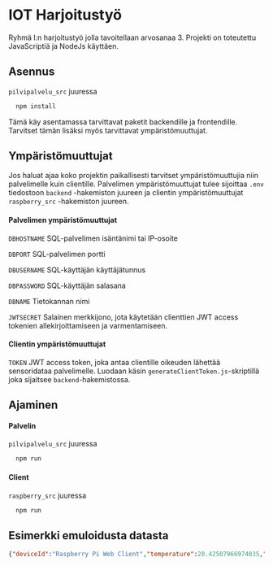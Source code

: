 
# IOT Harjoitustyö

Ryhmä I:n harjoitustyö jolla tavoitellaan arvosanaa 3. Projekti on toteutettu JavaScriptiä ja NodeJs käyttäen.


## Asennus

`pilvipalvelu_src` juuressa

```bash
  npm install
```
Tämä käy asentamassa tarvittavat paketit backendille ja frontendille. Tarvitset tämän lisäksi myös tarvittavat ympäristömuuttujat.

## Ympäristömuuttujat

Jos haluat ajaa koko projektin paikallisesti tarvitset ympäristömuuttujia niin palvelimelle kuin clientille. Palvelimen ympäristömuuttujat tulee sijoittaa `.env` tiedostoon `backend` -hakemiston juureen ja clientin ympäristömuuttujat `raspberry_src` -hakemiston juureen.

#### Palvelimen ympäristömuuttujat

`DBHOSTNAME` SQL-palvelimen isäntänimi tai IP-osoite

`DBPORT` SQL-palvelimen portti

`DBUSERNAME` SQL-käyttäjän käyttäjätunnus

`DBPASSWORD` SQL-käyttäjän salasana

`DBNAME` Tietokannan nimi

`JWTSECRET` Salainen merkkijono, jota käytetään clienttien JWT access tokenien allekirjoittamiseen ja varmentamiseen.

#### Clientin ympäristömuuttujat

`TOKEN` JWT access token, joka antaa clientille oikeuden lähettää sensoridataa palvelimelle. Luodaan käsin `generateClientToken.js`-skriptillä joka sijaitsee `backend`-hakemistossa.


## Ajaminen

#### Palvelin
`pilvipalvelu_src` juuressa

```bash
  npm run
```
#### Client
`raspberry_src` juuressa

```bash
  npm run
```



## Esimerkki emuloidusta datasta

```json
{"deviceId":"Raspberry Pi Web Client","temperature":20.42507966974035,"humidity":50.499101039403655}
```

